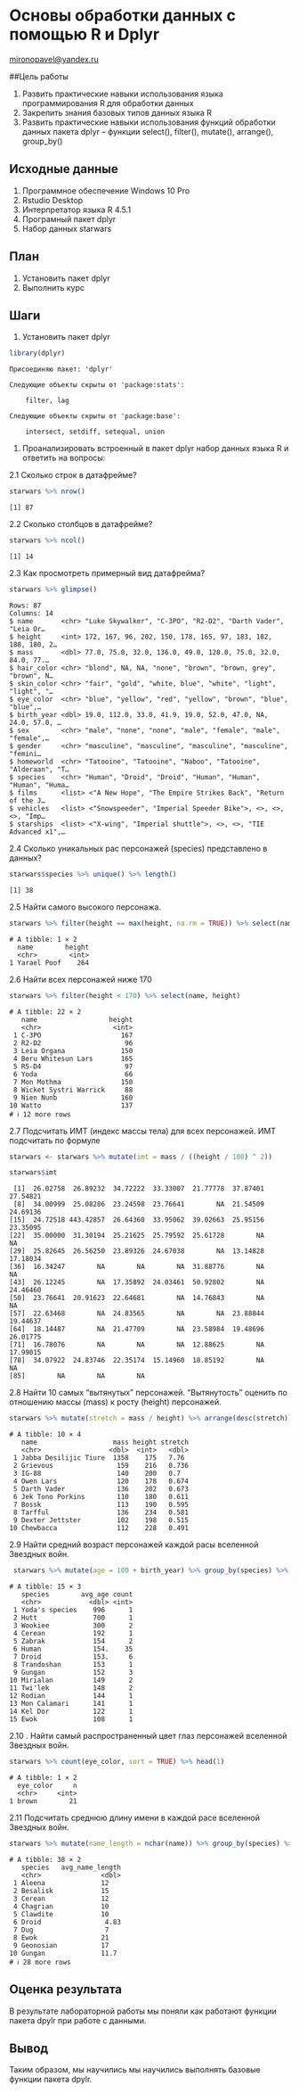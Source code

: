 # Основы обработки данных с помощью R и Dplyr
mironopavel@yandex.ru

##Цель работы

1.  Развить практические навыки использования языка программирования R
    для обработки данных
2.  Закрепить знания базовых типов данных языка R
3.  Развить практические навыки использования функций обработки данных
    пакета dplyr – функции select(), filter(), mutate(), arrange(),
    group_by()

## Исходные данные

1.  Программное обеспечение Windows 10 Pro
2.  Rstudio Desktop
3.  Интерпретатор языка R 4.5.1
4.  Програмный пакет dplyr
5.  Набор данных starwars

## План

1.  Установить пакет dplyr  
2.  Выполнить курс

## Шаги

1.  Установить пакет dplyr

``` r
library(dplyr)
```


    Присоединяю пакет: 'dplyr'

    Следующие объекты скрыты от 'package:stats':

        filter, lag

    Следующие объекты скрыты от 'package:base':

        intersect, setdiff, setequal, union

1.  Проанализировать встроенный в пакет dplyr набор данных языка R и
    ответить на вопросы:

2.1 Сколько строк в датафрейме?

``` r
starwars %>% nrow()
```

    [1] 87

2.2 Сколько столбцов в датафрейме?

``` r
starwars %>% ncol()
```

    [1] 14

2.3 Как просмотреть примерный вид датафрейма?

``` r
starwars %>% glimpse()
```

    Rows: 87
    Columns: 14
    $ name       <chr> "Luke Skywalker", "C-3PO", "R2-D2", "Darth Vader", "Leia Or…
    $ height     <int> 172, 167, 96, 202, 150, 178, 165, 97, 183, 182, 188, 180, 2…
    $ mass       <dbl> 77.0, 75.0, 32.0, 136.0, 49.0, 120.0, 75.0, 32.0, 84.0, 77.…
    $ hair_color <chr> "blond", NA, NA, "none", "brown", "brown, grey", "brown", N…
    $ skin_color <chr> "fair", "gold", "white, blue", "white", "light", "light", "…
    $ eye_color  <chr> "blue", "yellow", "red", "yellow", "brown", "blue", "blue",…
    $ birth_year <dbl> 19.0, 112.0, 33.0, 41.9, 19.0, 52.0, 47.0, NA, 24.0, 57.0, …
    $ sex        <chr> "male", "none", "none", "male", "female", "male", "female",…
    $ gender     <chr> "masculine", "masculine", "masculine", "masculine", "femini…
    $ homeworld  <chr> "Tatooine", "Tatooine", "Naboo", "Tatooine", "Alderaan", "T…
    $ species    <chr> "Human", "Droid", "Droid", "Human", "Human", "Human", "Huma…
    $ films      <list> <"A New Hope", "The Empire Strikes Back", "Return of the J…
    $ vehicles   <list> <"Snowspeeder", "Imperial Speeder Bike">, <>, <>, <>, "Imp…
    $ starships  <list> <"X-wing", "Imperial shuttle">, <>, <>, "TIE Advanced x1",…

2.4 Сколько уникальных рас персонажей (species) представлено в данных?

``` r
starwars$species %>% unique() %>% length()
```

    [1] 38

2.5 Найти самого высокого персонажа.

``` r
starwars %>% filter(height == max(height, na.rm = TRUE)) %>% select(name, height)
```

    # A tibble: 1 × 2
      name        height
      <chr>        <int>
    1 Yarael Poof    264

2.6 Найти всех персонажей ниже 170

``` r
starwars %>% filter(height < 170) %>% select(name, height)
```

    # A tibble: 22 × 2
       name                  height
       <chr>                  <int>
     1 C-3PO                    167
     2 R2-D2                     96
     3 Leia Organa              150
     4 Beru Whitesun Lars       165
     5 R5-D4                     97
     6 Yoda                      66
     7 Mon Mothma               150
     8 Wicket Systri Warrick     88
     9 Nien Nunb                160
    10 Watto                    137
    # ℹ 12 more rows

2.7 Подсчитать ИМТ (индекс массы тела) для всех персонажей. ИМТ
подсчитать по формуле

``` r
starwars <- starwars %>% mutate(imt = mass / ((height / 100) ^ 2))

starwars$imt
```

     [1]  26.02758  26.89232  34.72222  33.33007  21.77778  37.87401  27.54821
     [8]  34.00999  25.08286  23.24598  23.76641        NA  21.54509  24.69136
    [15]  24.72518 443.42857  26.64360  33.95062  39.02663  25.95156  23.35095
    [22]  35.00000  31.30194  25.21625  25.79592  25.61728        NA        NA
    [29]  25.82645  26.56250  23.89326  24.67038        NA  13.14828  17.18034
    [36]  16.34247        NA        NA        NA  31.88776        NA        NA
    [43]  26.12245        NA  17.35892  24.03461  50.92802        NA  24.46460
    [50]  23.76641  20.91623  22.64681        NA  14.76843        NA        NA
    [57]  22.63468        NA  24.83565        NA        NA  23.88844  19.44637
    [64]  18.14487        NA  21.47709        NA  23.58984  19.48696  26.01775
    [71]  16.78076        NA        NA        NA  12.88625        NA  17.99015
    [78]  34.07922  24.83746  22.35174  15.14960  18.85192        NA        NA
    [85]        NA        NA        NA

2.8 Найти 10 самых “вытянутых” персонажей. “Вытянутость” оценить по
отношению массы (mass) к росту (height) персонажей.

``` r
starwars %>% mutate(stretch = mass / height) %>% arrange(desc(stretch)) %>% head(10) %>% select(name, mass, height, stretch)
```

    # A tibble: 10 × 4
       name                   mass height stretch
       <chr>                 <dbl>  <int>   <dbl>
     1 Jabba Desilijic Tiure  1358    175   7.76 
     2 Grievous                159    216   0.736
     3 IG-88                   140    200   0.7  
     4 Owen Lars               120    178   0.674
     5 Darth Vader             136    202   0.673
     6 Jek Tono Porkins        110    180   0.611
     7 Bossk                   113    190   0.595
     8 Tarfful                 136    234   0.581
     9 Dexter Jettster         102    198   0.515
    10 Chewbacca               112    228   0.491

2.9 Найти средний возраст персонажей каждой расы вселенной Звездных
войн.

``` r
 starwars %>% mutate(age = 100 + birth_year) %>% group_by(species) %>% summarise(avg_age = mean(age, na.rm = TRUE), count = n()) %>% filter(!is.na(avg_age)) %>% arrange(desc(avg_age))
```

    # A tibble: 15 × 3
       species        avg_age count
       <chr>            <dbl> <int>
     1 Yoda's species    996      1
     2 Hutt              700      1
     3 Wookiee           300      2
     4 Cerean            192      1
     5 Zabrak            154      2
     6 Human             154.    35
     7 Droid             153.     6
     8 Trandoshan        153      1
     9 Gungan            152      3
    10 Mirialan          149      2
    11 Twi'lek           148      2
    12 Rodian            144      1
    13 Mon Calamari      141      1
    14 Kel Dor           122      1
    15 Ewok              108      1

2.10 . Найти самый распространенный цвет глаз персонажей вселенной
Звездных войн.

``` r
starwars %>% count(eye_color, sort = TRUE) %>% head(1)
```

    # A tibble: 1 × 2
      eye_color     n
      <chr>     <int>
    1 brown        21

2.11 Подсчитать среднюю длину имени в каждой расе вселенной Звездных
войн.

``` r
starwars %>% mutate(name_length = nchar(name)) %>% group_by(species) %>% summarise(avg_name_length = mean(name_length, na.rm = TRUE))
```

    # A tibble: 38 × 2
       species   avg_name_length
       <chr>               <dbl>
     1 Aleena              12   
     2 Besalisk            15   
     3 Cerean              12   
     4 Chagrian            10   
     5 Clawdite            10   
     6 Droid                4.83
     7 Dug                  7   
     8 Ewok                21   
     9 Geonosian           17   
    10 Gungan              11.7 
    # ℹ 28 more rows

## Оценка результата

В результате лабораторной работы мы поняли как работают функции пакета
dpylr при работе с данными.

## Вывод

Таким образом, мы научились мы научились выполнять базовые функции
пакета dpylr.
